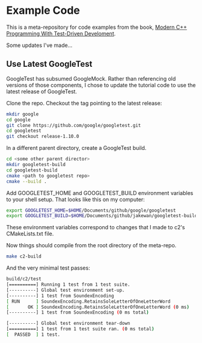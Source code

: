 # Example Code

This is a meta-repository for code examples from the book, [Modern C++ Programming With Test-Driven Develoment](https://pragprog.com/titles/lotdd/modern-c-programming-with-test-driven-development/).

Some updates I've made...

## Use Latest GoogleTest

GoogleTest has subsumed GoogleMock. Rather than referencing old versions of those components, I chose to update the tutorial code to use the latest release of GoogleTest.

Clone the repo. Checkout the tag pointing to the latest release:

```bash
mkdir google
cd google
git clone https://github.com/google/googletest.git
cd googletest
git checkout release-1.10.0
```

In a different parent directory, create a GoogleTest build.

```bash
cd <some other parent director>
mkdir googletest-build
cd googletest-build
cmake <path to googletest repo>
cmake --build .
```

Add GOOGLETEST_HOME and GOOGLETEST_BUILD environment variables to your shell setup. That looks like this on my computer:

```bash
export GOOGLETEST_HOME=$HOME/Documents/github/google/googletest
export GOOGLETEST_BUILD=$HOME/Documents/github/jakewan/googletest-build
```

These environment variables correspond to changes that I made to c2's CMakeLists.txt file.

Now things should compile from the root directory of the meta-repo.

```bash
make c2-build
```

And the very minimal test passes:

```bash
build/c2/test
[==========] Running 1 test from 1 test suite.
[----------] Global test environment set-up.
[----------] 1 test from SoundexEncoding
[ RUN      ] SoundexEncoding.RetainsSoleLetterOfOneLetterWord
[       OK ] SoundexEncoding.RetainsSoleLetterOfOneLetterWord (0 ms)
[----------] 1 test from SoundexEncoding (0 ms total)

[----------] Global test environment tear-down
[==========] 1 test from 1 test suite ran. (0 ms total)
[  PASSED  ] 1 test.
```
